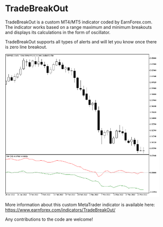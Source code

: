 # TradeBreakOut

TradeBreakOut is a custom MT4/MT5 indicator coded by EarnForex.com. The indicator works based on a range maximum and minimum breakouts and displays its calculations in the form of oscillator.

TradeBreakOut supports all types of alerts and will let you know once there is zero line breakout.

![TradeBreakOut demonstrates multiple downside breakout signals as the downward trend rages on](https://github.com/EarnForex/TradeBreakOut/blob/main/README_Images/tradebreakout-multiple-bearish-breakout-signals.png)

More information about this custom MetaTrader indicator is available here: https://www.earnforex.com/indicators/TradeBreakOut/

Any contributions to the code are welcome!
